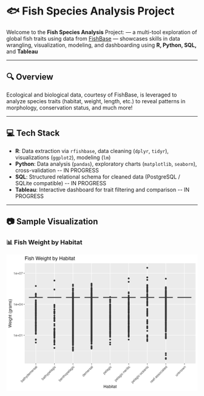 # 🐟 Fish Species Analysis Project

Welcome to the **Fish Species Analysis** Project:
— a multi-tool exploration of global fish traits using data from [FishBase](https://www.fishbase.se/)
— showcases skills in data wrangling, visualization, modeling, and dashboarding using **R, Python, SQL,** and **Tableau**

---

## 🔍 Overview

Ecological and biological data, courtesy of FishBase, is leveraged to analyze species traits (habitat, weight, length, etc.) to reveal patterns in morphology, conservation status, and much more!

---

## 💻 Tech Stack

- **R**: Data extraction via `rfishbase`, data cleaning (`dplyr`, `tidyr`), visualizations (`ggplot2`), modeling (`lm`)
- **Python**: Data analysis (`pandas`), exploratory charts (`matplotlib`, `seaborn`), cross-validation -- IN PROGRESS
- **SQL**: Structured relational schema for cleaned data (PostgreSQL / SQLite compatible) -- IN PROGRESS
- **Tableau**: Interactive dashboard for trait filtering and comparison -- IN PROGRESS

---

## 📷 Sample Visualization

### 📊 Fish Weight by Habitat

![Fish Weight by Habitat Boxplot](data/images/boxplot_fish_weight_by_habitat.png)

